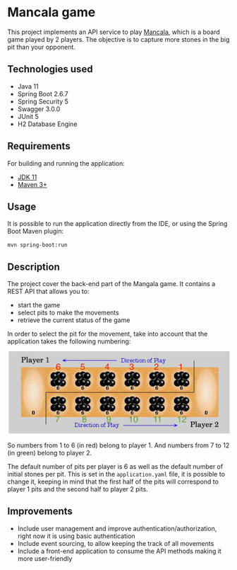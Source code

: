 # Mancala game

This project implements an API service to play [Mancala](https://en.wikipedia.org/wiki/Mancala), which is a board game
played by 2 players.
The objective is to capture more stones in the big pit than your opponent.

## Technologies used

- Java 11
- Spring Boot 2.6.7
- Spring Security 5
- Swagger 3.0.0
- JUnit 5
- H2 Database Engine

## Requirements

For building and running the application:

- [JDK 11](https://www.oracle.com/java/technologies/downloads/#java11)
- [Maven 3+](https://maven.apache.org)

## Usage

It is possible to run the application directly from the IDE, or using the Spring Boot Maven plugin:

    mvn spring-boot:run

## Description

The project cover the back-end part of the Mangala game. It contains a REST API that allows you to:

- start the game
- select pits to make the movements
- retrieve the current status of the game

In order to select the pit for the movement, take into account that the application takes the following numbering:

![Mancala_Board.png](board.png)

So numbers from 1 to 6 (in red) belong to player 1. And numbers from 7 to 12 (in green) belong to player 2.

The default number of pits per player is 6 as well as the default number of initial stones per pit.
This is set in the `application.yaml` file, it is possible to change it, keeping in mind that the first half of the pits
will correspond to player 1 pits and the second half to player 2 pits.

## Improvements

- Include user management and improve authentication/authorization, right now it is using basic authentication
- Include event sourcing, to allow keeping the track of all movements
- Include a front-end application to consume the API methods making it more user-friendly